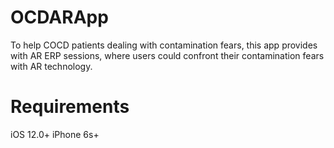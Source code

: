 # OCDARApp
 To help COCD patients dealing with contamination fears, this app provides with AR ERP sessions, where users could confront their contamination fears with AR technology.
# Requirements
iOS 12.0+
iPhone 6s+
